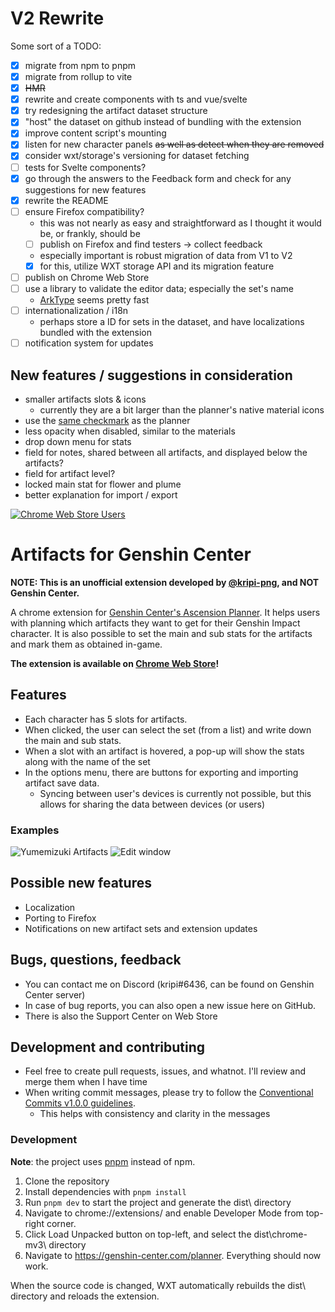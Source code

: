 # V2 Rewrite

Some sort of a TODO:
- [x] migrate from npm to pnpm
- [x] migrate from rollup to vite
- [x] ~~HMR~~
- [x] rewrite and create components with ts and vue/svelte
- [x] try redesigning the artifact dataset structure
- [x] "host" the dataset on github instead of bundling with the extension
- [x] improve content script's mounting
- [x] listen for new character panels ~~as well as detect when they are removed~~
- [x] consider wxt/storage's versioning for dataset fetching
- [ ] tests for Svelte components?
- [x] go through the answers to the Feedback form and check for any suggestions for new features
- [x] rewrite the README
- [ ] ensure Firefox compatibility?
  - this was not nearly as easy and straightforward as I thought it would be, or frankly, should be
  - [ ] publish on Firefox and find testers -> collect feedback
  - especially important is robust migration of data from V1 to V2
  - [x] for this, utilize WXT storage API and its migration feature
- [ ] publish on Chrome Web Store
- [ ] use a library to validate the editor data; especially the set's name
  - [ArkType](https://arktype.io/) seems pretty fast
- [ ] internationalization / i18n
  - perhaps store a ID for sets in the dataset, and have localizations bundled with the extension
- [ ] notification system for updates

## New features / suggestions in consideration
- smaller artifacts slots & icons
  - currently they are a bit larger than the planner's native material icons
- use the [same checkmark](https://genshin-center.com/images/general/check.png) as the planner
- less opacity when disabled, similar to the materials
- drop down menu for stats
- field for notes, shared between all artifacts, and displayed below the artifacts?
- field for artifact level?
- locked main stat for flower and plume
- better explanation for import / export

[![Chrome Web Store Users](https://img.shields.io/chrome-web-store/users/jleonalkkhbfeafkmfgofopiadjkalno?style=for-the-badge&logo=googlechrome&label=Chrome%20Users&color=orange)](https://chrome.google.com/webstore/detail/artifacts-for-genshin-cen/jleonalkkhbfeafkmfgofopiadjkalno)

# Artifacts for Genshin Center
**NOTE: This is an unofficial extension developed by [@kripi-png](https://github.com/kripi-png), and NOT Genshin Center.**

A chrome extension for [Genshin Center's Ascension Planner](https://genshin-center.com/planner).
It helps users with planning which artifacts they want to get for their Genshin Impact character.
It is also possible to set the main and sub stats for the artifacts and mark them as obtained in-game.

**The extension is available on [Chrome Web Store](https://chrome.google.com/webstore/detail/artifacts-for-genshin-pla/jleonalkkhbfeafkmfgofopiadjkalno)!**

## Features
- Each character has 5 slots for artifacts.
- When clicked, the user can select the set (from a list) and write down the main and sub stats.
- When a slot with an artifact is hovered, a pop-up will show the stats along with the name of the set
- In the options menu, there are buttons for exporting and importing artifact save data.
  - Syncing between user's devices is currently not possible, but this allows for sharing the data between devices (or users)

### Examples
![Yumemizuki Artifacts](https://i.imgur.com/pwfE1fC.png)
![Edit window](https://i.imgur.com/xIz2QoV.png)

## Possible new features
- Localization
- Porting to Firefox
- Notifications on new artifact sets and extension updates

## Bugs, questions, feedback
- You can contact me on Discord (kripi#6436, can be found on Genshin Center server)
- In case of bug reports, you can also open a new issue here on GitHub.
- There is also the Support Center on Web Store

## Development and contributing
- Feel free to create pull requests, issues, and whatnot. I'll review and merge them when I have time
- When writing commit messages, please try to follow the [Conventional Commits v1.0.0 guidelines](https://www.conventionalcommits.org/en/v1.0.0/).
  - This helps with consistency and clarity in the messages

### Development
**Note**: the project uses [pnpm](https://pnpm.io/) instead of npm.

1. Clone the repository
2. Install dependencies with `pnpm install`
3. Run `pnpm dev` to start the project and generate the dist\ directory
4. Navigate to chrome://extensions/ and enable Developer Mode from top-right corner.
5. Click Load Unpacked button on top-left, and select the dist\chrome-mv3\ directory
6. Navigate to https://genshin-center.com/planner. Everything should now work.

When the source code is changed, WXT automatically rebuilds the dist\ directory and reloads the extension.
